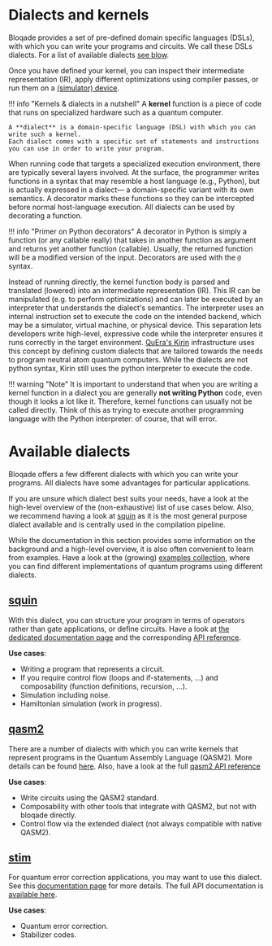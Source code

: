 # Dialects and kernels

Bloqade provides a set of pre-defined domain specific languages (DSLs), with which you can write your programs and circuits.
We call these DSLs dialects.
For a list of available dialects [see blow](#available-dialects).

Once you have defined your kernel, you can inspect their intermediate representation (IR), apply different optimizations using compiler passes, or run them on a [(simulator) device](./simulator_device/simulator_device.md).

!!! info "Kernels & dialects in a nutshell"
    A **kernel** function is a piece of code that runs on specialized hardware such as a quantum computer.

    A **dialect** is a domain-specific language (DSL) with which you can write such a kernel.
    Each dialect comes with a specific set of statements and instructions you can use in order to write your program.


When running code that targets a specialized execution environment, there are typically several layers involved.
At the surface, the programmer writes functions in a syntax that may resemble a host language (e.g., Python), but is actually expressed in a dialect— a domain-specific variant with its own semantics.
A decorator marks these functions so they can be intercepted before normal host-language execution.
All dialects can be used by decorating a function.

!!! info "Primer on Python decorators"
    A decorator in Python is simply a function (or any callable really) that takes in another function as argument and returns yet another function (callable).
    Usually, the returned function will be a modified version of the input.
    Decorators are used with the `@` syntax.


Instead of running directly, the kernel function body is parsed and translated (lowered) into an intermediate representation (IR).
This IR can be manipulated (e.g. to perform optimizations) and can later be executed by an interpreter that understands the dialect's semantics.
The interpreter uses an internal instruction set to execute the code on the intended backend, which may be a simulator, virtual machine, or physical device.
This separation lets developers write high-level, expressive code while the interpreter ensures it runs correctly in the target environment.
[QuEra's Kirin](https://queracomputing.github.io/kirin/latest/) infrastructure uses this concept by defining custom dialects that are tailored towards the needs to program neutral atom quantum computers.
While the dialects are not python syntax, Kirin still uses the python interpreter to execute the code.


!!! warning "Note"
    It is important to understand that when you are writing a kernel function in a dialect you are generally **not writing Python** code, even though it looks a lot like it.
    Therefore, kernel functions can usually not be called directly.
    Think of this as trying to execute another programming language with the Python interpreter: of course, that will error.


# Available dialects

Bloqade offers a few different dialects with which you can write your programs.
All dialects have some advantages for particular applications.

If you are unsure which dialect best suits your needs, have a look at the high-level overview of the (non-exhaustive) list of use cases below.
Also, we recommend having a look at [squin](./squin.md) as it is the most general purpose dialect available and is centrally used in the compilation pipeline.

While the documentation in this section provides some information on the background and a high-level overview, it is also often convenient to learn from examples.
Have a look at the (growing) [examples collection](../examples/), where you can find different implementations of quantum programs using different dialects.


## [squin](./squin.md)

With this dialect, you can structure your program in terms of operators rather than gate applications, or define circuits.
Have a look at [the dedicated documentation page](./squin.md) and the corresponding [API reference](../../reference/bloqade-circuit/src/bloqade/squin/).

**Use cases**:

* Writing a program that represents a circuit.
* If you require control flow (loops and if-statements, ...) and composability (function definitions, recursion, ...).
* Simulation including noise.
* Hamiltonian simulation (work in progress).


## [qasm2](./qasm2.md)

There are a number of dialects with which you can write kernels that represent programs in the Quantum Assembly Language (QASM2).
More details can be found [here](./qasm2.md).
Also, have a look at the full [qasm2 API reference](../../reference/bloqade-circuit/src/bloqade/qasm2/)

**Use cases**:

* Write circuits using the QASM2 standard.
* Composability with other tools that integrate with QASM2, but not with bloqade directly.
* Control flow via the extended dialect (not always compatible with native QASM2).


## [stim](./stim.md)

For quantum error correction applications, you may want to use this dialect.
See this [documentation page](./stim.md) for more details.
The full API documentation is [available here](../../reference/bloqade-circuit/src/bloqade/stim/).

**Use cases**:

* Quantum error correction.
* Stabilizer codes.
